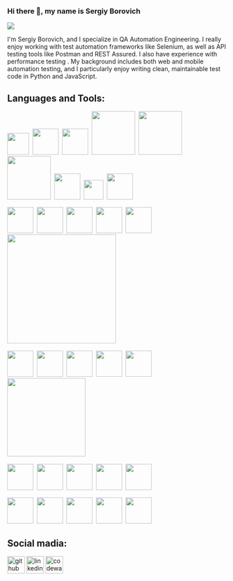 ### Hi there 👋, my name is Sergiy Borovich
![](https://static.vecteezy.com/system/resources/thumbnails/054/047/766/small_2x/abstract-blue-and-orange-glowing-digital-code-background-free-video.jpg)

I'm Sergiy Borovich, and I specialize in QA Automation Engineering. I really enjoy working with test automation frameworks like Selenium, as well as API testing tools like Postman and REST Assured. I also have experience with performance testing . My background includes both web and mobile automation testing, and I particularly enjoy writing clean, maintainable test code in Python and JavaScript.

## Languages and Tools: 
<img src="https://upload.wikimedia.org/wikipedia/commons/thumb/c/c3/Python-logo-notext.svg/800px-Python-logo-notext.svg.png" width='50'>&nbsp;
<img src="https://static.vecteezy.com/system/resources/previews/027/127/463/non_2x/javascript-logo-javascript-icon-transparent-free-png.png" width='60'>&nbsp;
<img src="https://upload.wikimedia.org/wikipedia/commons/thumb/6/61/HTML5_logo_and_wordmark.svg/1024px-HTML5_logo_and_wordmark.svg.png" width='60'>&nbsp;
<img src='https://upload.wikimedia.org/wikipedia/commons/8/87/Sql_data_base_with_logo.png' width='100'>&nbsp;
<img src='https://upload.wikimedia.org/wikipedia/commons/0/0a/MySQL_textlogo.svg' width='100'>&nbsp;
<img src='https://media.licdn.com/dms/image/v2/D4D12AQEc4YLRNTSGrw/article-cover_image-shrink_600_2000/article-cover_image-shrink_600_2000/0/1689011619106?e=2147483647&v=beta&t=gvuz_3wbeN0tFJ0rmk_3zaHWR3oPe0H3dSCxngu8kNM' width='100'>&nbsp;
<img src='https://cdn.iconscout.com/icon/free/png-256/free-xml-file-icon-download-in-svg-png-gif-formats--document-doc-pack-files-folders-icons-1950399.png?f=webp&w=256' width='60'>&nbsp;
<img src="https://upload.wikimedia.org/wikipedia/commons/thumb/3/3d/CSS.3.svg/428px-CSS.3.svg.png?20160504153216" width='45'>&nbsp;
<img src="https://cdn-icons-png.flaticon.com/512/136/136443.png" width='60'>&nbsp;<br>

<img src="https://www.ambient-it.net/wp-content/uploads/2019/07/Logo-Selenium-200x175.jpg" width='60'>&nbsp;
<img src="https://static-00.iconduck.com/assets.00/postman-icon-2048x2048-dsydvxav.png" width='60'>&nbsp;
<img src="https://static-00.iconduck.com/assets.00/swagger-icon-2048x2048-563qbzey.png" width='60'>&nbsp;
<img src="https://www.jose-aguilar.com/blog/wp-content/uploads/2015/09/gtmetrix.png" width='60'>&nbsp;
<img src="https://www.assistancy.be/wp-content/uploads/2020/05/lighthouse-logo.png?x89733" width='60'>&nbsp;
<img src="https://browserstack.wpenginepowered.com/wp-content/themes/browserstack/img/bstack-logo-global.svg" width='250'>&nbsp;<br>

<img src="https://its.unc.edu/wp-content/uploads/sites/337/2023/12/Microsoft_365_Copilot_Icon.png" width='60'>&nbsp;
<img src="https://miro.medium.com/v2/0*uUCqQeGZhXIAg6r2" width='60'>&nbsp;
<img src="https://registry.npmmirror.com/@lobehub/icons-static-png/1.13.0/files/dark/claude-color.png" width='60'>&nbsp;
<img src="https://play-lh.googleusercontent.com/Z_fquqqNzAd8FkpSjlnURnMtmLh8HRf_h_kIwhs0NbXKpO4WZ_fyZfi0f5yQsNmRL_lP=w240-h480-rw" width='60'>&nbsp;
<img src="https://www.socialmediadissect.com/wp-content/uploads/2024/06/Website-covers-3-2.png" width='60'>&nbsp;
<img src="https://victorycto.com/wp-content/uploads/2023/12/x-grok.png" width='180'>&nbsp;<br>

<img src="https://logonoid.com/images/pycharm-logo.png" width='60'>&nbsp;
<img src="https://brandslogos.com/wp-content/uploads/images/large/webstorm-icon-logo.png" width='60'>&nbsp;
<img src="https://cdn.icon-icons.com/icons2/1381/PNG/512/sublimetext_94866.png" width='60'>&nbsp;
<img src="https://static-00.iconduck.com/assets.00/chrome-devtools-icon-512x512-3u5pqmy9.png" width='60'>&nbsp;
<img src="https://images.freeimages.com/fic/images/icons/2561/1st_mx_is_4c/256/notepad.png" width='60'>&nbsp;<br>

<img src="https://www.liblogo.com/img-logo/go307g947-google-chrome-logo-google-chrome-new-logo-free-icon-of-google-new-logos.png" width='60'>&nbsp;
<img src="https://toppng.com/uploads/preview/apple-safari-logo-11549680208swuyqxp97v.png" width='60'>&nbsp;
<img src="https://pluspng.com/img-png/mozilla-firefox-logo-png-firefox-png-images-free-img-691x691.png" width='60'>&nbsp;
<img src="https://www.liblogo.com/img-logo/mi303e822-microsoft-edge-logo-edge-browser-logo-free-icon-of-browsers-logos.png" width='60'>&nbsp;
<img src="https://www.liblogo.com/img-logo/op221f6b0-opera-logo-file-opera-2015-icon-svg-wikimedia-commons.png" width='60'>&nbsp;

## Social madia:

[<img src='https://cdn.jsdelivr.net/npm/simple-icons@3.0.1/icons/github.svg' alt='github' height='40'>](https://github.com/https://github.com/SBorovich)  [<img src='https://cdn.jsdelivr.net/npm/simple-icons@3.0.1/icons/linkedin.svg' alt='linkedin' height='40'>](https://www.linkedin.com/in/https://www.linkedin.com/in/sergiy-borovich//)  [<img src='https://cdn.jsdelivr.net/npm/simple-icons@3.0.1/icons/codewars.svg' alt='codewars' height='40'>](https://www.codewars.com/users/Sborovich)  

